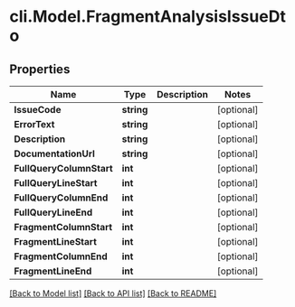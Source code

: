# cli.Model.FragmentAnalysisIssueDto

## Properties

Name | Type | Description | Notes
------------ | ------------- | ------------- | -------------
**IssueCode** | **string** |  | [optional] 
**ErrorText** | **string** |  | [optional] 
**Description** | **string** |  | [optional] 
**DocumentationUrl** | **string** |  | [optional] 
**FullQueryColumnStart** | **int** |  | [optional] 
**FullQueryLineStart** | **int** |  | [optional] 
**FullQueryColumnEnd** | **int** |  | [optional] 
**FullQueryLineEnd** | **int** |  | [optional] 
**FragmentColumnStart** | **int** |  | [optional] 
**FragmentLineStart** | **int** |  | [optional] 
**FragmentColumnEnd** | **int** |  | [optional] 
**FragmentLineEnd** | **int** |  | [optional] 

[[Back to Model list]](../README.md#documentation-for-models) [[Back to API list]](../README.md#documentation-for-api-endpoints) [[Back to README]](../README.md)

